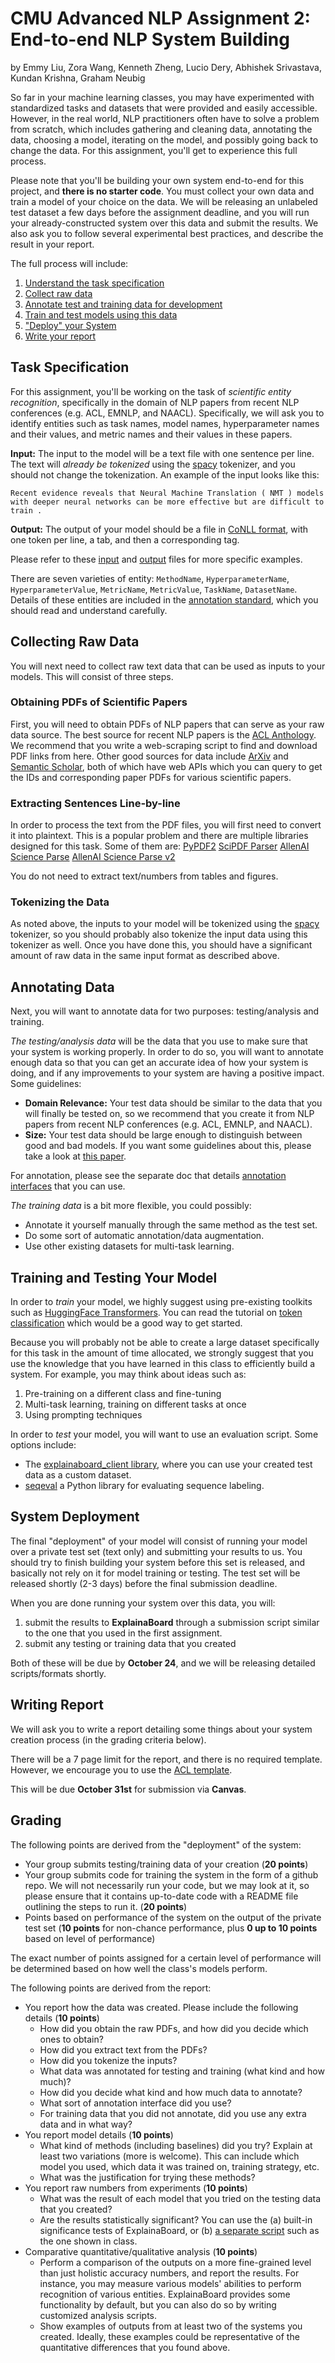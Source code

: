 # CMU Advanced NLP Assignment 2: End-to-end NLP System Building

by Emmy Liu, Zora Wang, Kenneth Zheng, Lucio Dery, Abhishek Srivastava, Kundan Krishna, Graham Neubig


So far in your machine learning classes, you may have experimented with standardized tasks and datasets that were provided and easily accessible. 
However, in the real world, NLP practitioners often have to solve a problem from scratch, which includes gathering and cleaning data, annotating 
the data, choosing a model, iterating on the model, and possibly going back to change the data. For this assignment, you'll get to experience this full process.

Please note that you'll be building your own system end-to-end for this project, and **there is no starter code**. You must collect your own data 
and train a model of your choice on the data. We will be releasing an unlabeled test dataset a few days before the assignment deadline, and you 
will run your already-constructed system over this data and submit the results.
We also ask you to follow several experimental best practices, and describe the result in your report.

The full process will include:

1. [Understand the task specification](#task-specification)
2. [Collect raw data](#collecting-raw-data)
3. [Annotate test and training data for development](#annotating-data)
4. [Train and test models using this data](#training-and-testing-your-model)
5. ["Deploy" your System](#system-deployment)
6. [Write your report](#writing-report)

## Task Specification

For this assignment, you'll be working on the task of *scientific entity recognition*, specifically in the domain of NLP papers from recent NLP conferences (e.g. ACL, EMNLP, and NAACL).
Specifically, we will ask you to identify entities such as task names, model names, hyperparameter names and their values, and metric names and their values in these papers. 

**Input:**
The input to the model will be a text file with one sentence per line.
The text will *already be tokenized* using the [spacy](https://spacy.io/api/tokenizer/) tokenizer, and you should not change the tokenization.
An example of the input looks like this:
```
Recent evidence reveals that Neural Machine Translation ( NMT ) models with deeper neural networks can be more effective but are difficult to train .
```

**Output:** 
The output of your model should be a file in [CoNLL format](https://simpletransformers.ai/docs/ner-data-formats/#text-file-in-conll-format), with one token per line, a tab, and then a corresponding tag.

Please refer to these [input](bert.txt) and [output](bert.conll) files for more specific examples. 

There are seven varieties of entity: `MethodName`, `HyperparameterName`, `HyperparameterValue`, `MetricName`, `MetricValue`, `TaskName`, `DatasetName`.
Details of these entities are included in the [annotation standard](annotation_standard.md), which you should read and understand carefully.

## Collecting Raw Data

You will next need to collect raw text data that can be used as inputs to your models.
This will consist of three steps.

### Obtaining PDFs of Scientific Papers

First, you will need to obtain PDFs of NLP papers that can serve as your raw data source. The best source for
recent NLP papers is the [ACL Anthology](https://aclanthology.org/). We recommend that you write a web-scraping script to find and download PDF links from here. 
Other good sources for data include [ArXiv](https://arxiv.org/) and [Semantic Scholar](https://www.semanticscholar.org/), both 
of which have web APIs which you can query to get the IDs and corresponding paper PDFs for various scientific papers.

### Extracting Sentences Line-by-line

In order to process the text from the PDF files, you will first need to convert it into plaintext. This is a popular problem and there are multiple libraries designed for this task. Some of them are:
[PyPDF2](https://pypdf2.readthedocs.io/en/latest/)
[SciPDF Parser](https://github.com/titipata/scipdf_parser)
[AllenAI Science Parse](https://github.com/allenai/science-parse)
[AllenAI Science Parse v2](https://github.com/allenai/spv2)

You do not need to extract text/numbers from tables and figures.

### Tokenizing the Data

As noted above, the inputs to your model will be tokenized using the [spacy](https://spacy.io/api/tokenizer/) tokenizer, so you should probably also tokenize the input data using this tokenizer as well.
Once you have done this, you should have a significant amount of raw data in the same input format as described above.

## Annotating Data

Next, you will want to annotate data for two purposes: testing/analysis and training.

_The testing/analysis data_ will be the data that you use to make sure that your system is working properly.
In order to do so, you will want to annotate enough data so that you can get an accurate idea of how your system is doing, and if any improvements to your system are having a positive impact.
Some guidelines:
* **Domain Relevance:** Your test data should be similar to the data that you will finally be tested on, so we recommend that you create it from NLP papers from recent NLP conferences (e.g. ACL, EMNLP, and NAACL).
* **Size:** Your test data should be large enough to distinguish between good and bad models. If you want some guidelines about this, please take a look at [this paper](https://arxiv.org/abs/2010.06595).

For annotation, please see the separate doc that details [annotation interfaces](annotation_interface.md) that you can use.

_The training data_ is a bit more flexible, you could possibly:
* Annotate it yourself manually through the same method as the test set.
* Do some sort of automatic annotation/data augmentation.
* Use other existing datasets for multi-task learning.


## Training and Testing Your Model

In order to _train_ your model, we highly suggest using pre-existing toolkits such as [HuggingFace Transformers](https://huggingface.co/docs/transformers/index).
You can read the tutorial on [token classification](https://huggingface.co/course/chapter7/2) which would be a good way to get started.

Because you will probably not be able to create a large dataset specifically for this task in the amount of time allocated, we strongly suggest that you use the knowledge that you have learned in this class to efficiently build a system.
For example, you may think about ideas such as:
1. Pre-training on a different class and fine-tuning
2. Multi-task learning, training on different tasks at once
3. Using prompting techniques

In order to _test_ your model, you will want to use an evaluation script.
Some options include:
* The [explainaboard_client library](https://github.com/neulab/explainaboard_client/issues), where you can use your created test data as a custom dataset.
* [seqeval](https://github.com/chakki-works/seqeval) a Python library for evaluating sequence labeling.

## System Deployment

The final "deployment" of your model will consist of running your model over a private test set (text only) and submitting your results to us.
You should try to finish building your system before this set is released, and basically not rely on it for model training or testing.
The test set will be released shortly (2-3 days) before the final submission deadline.

When you are done running your system over this data, you will:
1. submit the results to **ExplainaBoard** through a submission script similar to the one that you used in the first assignment.
2. submit any testing or training data that you created

Both of these will be due by **October 24**, and we will be releasing detailed scripts/formats shortly.

## Writing Report

We will ask you to write a report detailing some things about your system creation process (in the grading criteria below).

There will be a 7 page limit for the report, and there is no required template. However, we encourage you to use the [ACL template](https://github.com/acl-org/acl-style-files).

This will be due **October 31st** for submission via **Canvas**.


## Grading

The following points are derived from the "deployment" of the system:

* Your group submits testing/training data of your creation (**20 points**)
* Your group submits code for training the system in the form of a github repo. We will not necessarily run your code, but we may look at it, so please ensure that it contains up-to-date code with a README file outlining the steps to run it. (**20 points**)
* Points based on performance of the system on the output of the private test set (**10 points** for non-chance performance, plus **0 up to 10 points** based on level of performance)

The exact number of points assigned for a certain level of performance will be determined based on how well the class's models perform.

The following points are derived from the report:

* You report how the data was created. Please include the following details (**10 points**)
  - How did you obtain the raw PDFs, and how did you decide which ones to obtain?
  - How did you extract text from the PDFs?
  - How did you tokenize the inputs?
  - What data was annotated for testing and training (what kind and how much)?
  - How did you decide what kind and how much data to annotate?
  - What sort of annotation interface did you use?
  - For training data that you did not annotate, did you use any extra data and in what way?
* You report model details (**10 points**)
  - What kind of methods (including baselines) did you try? Explain at least two variations (more is welcome). This can include which model you used, which data it was trained on, training strategy, etc.
  - What was the justification for trying these methods?
* You report raw numbers from experiments (**10 points**)
  - What was the result of each model that you tried on the testing data that you created?
  - Are the results statistically significant? You can use the (a) built-in significance tests of ExplainaBoard, or (b) [a separate script](https://github.com/neubig/anlp-code/blob/main/02-bowclassifier/bowclassifier.ipynb) such as the one shown in class.
* Comparative quantitative/qualitative analysis (**10 points**)
  - Perform a comparison of the outputs on a more fine-grained level than just holistic accuracy numbers, and report the results. For instance, you may measure various models' abilities to perform recognition of various entities. ExplainaBoard provides some functionality by default, but you can also do so by writing customized analysis scripts.
  - Show examples of outputs from at least two of the systems you created. Ideally, these examples could be representative of the quantitative differences that you found above.
